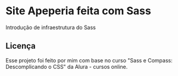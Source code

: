 # Site Apeperia feita com Sass

Introdução de infraestrutura do Sass

## Licença

Esse projeto foi feito por mim com base no curso "Sass e Compass: Descomplicando o CSS" da Alura - cursos online.


